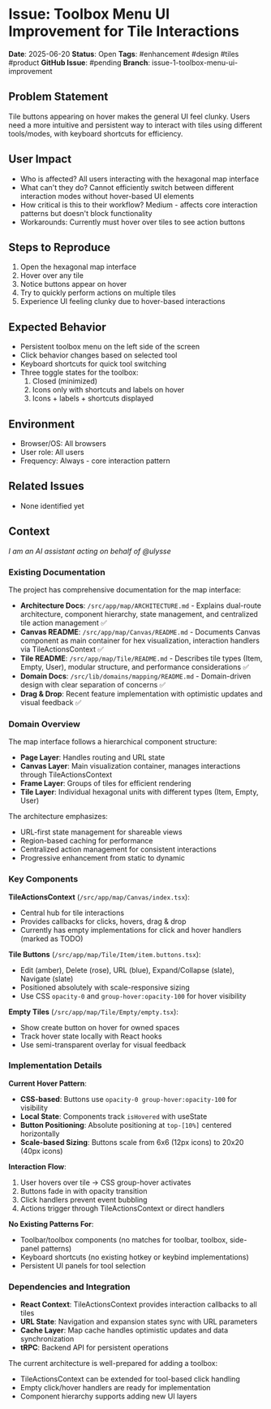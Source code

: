 # Issue: Toolbox Menu UI Improvement for Tile Interactions

**Date**: 2025-06-20
**Status**: Open
**Tags**: #enhancement #design #tiles #product
**GitHub Issue**: #pending
**Branch**: issue-1-toolbox-menu-ui-improvement

## Problem Statement
Tile buttons appearing on hover makes the general UI feel clunky. Users need a more intuitive and persistent way to interact with tiles using different tools/modes, with keyboard shortcuts for efficiency.

## User Impact
- Who is affected? All users interacting with the hexagonal map interface
- What can't they do? Cannot efficiently switch between different interaction modes without hover-based UI elements
- How critical is this to their workflow? Medium - affects core interaction patterns but doesn't block functionality
- Workarounds: Currently must hover over tiles to see action buttons

## Steps to Reproduce
1. Open the hexagonal map interface
2. Hover over any tile
3. Notice buttons appear on hover
4. Try to quickly perform actions on multiple tiles
5. Experience UI feeling clunky due to hover-based interactions

## Expected Behavior
- Persistent toolbox menu on the left side of the screen
- Click behavior changes based on selected tool
- Keyboard shortcuts for quick tool switching
- Three toggle states for the toolbox:
  1. Closed (minimized)
  2. Icons only with shortcuts and labels on hover
  3. Icons + labels + shortcuts displayed

## Environment
- Browser/OS: All browsers
- User role: All users
- Frequency: Always - core interaction pattern

## Related Issues
- None identified yet

## Context

*I am an AI assistant acting on behalf of @ulysse*

### Existing Documentation
The project has comprehensive documentation for the map interface:
- **Architecture Docs**: `/src/app/map/ARCHITECTURE.md` - Explains dual-route architecture, component hierarchy, state management, and centralized tile action management ✅
- **Canvas README**: `/src/app/map/Canvas/README.md` - Documents Canvas component as main container for hex visualization, interaction handlers via TileActionsContext ✅
- **Tile README**: `/src/app/map/Tile/README.md` - Describes tile types (Item, Empty, User), modular structure, and performance considerations ✅
- **Domain Docs**: `/src/lib/domains/mapping/README.md` - Domain-driven design with clear separation of concerns ✅
- **Drag & Drop**: Recent feature implementation with optimistic updates and visual feedback ✅

### Domain Overview
The map interface follows a hierarchical component structure:
- **Page Layer**: Handles routing and URL state
- **Canvas Layer**: Main visualization container, manages interactions through TileActionsContext
- **Frame Layer**: Groups of tiles for efficient rendering
- **Tile Layer**: Individual hexagonal units with different types (Item, Empty, User)

The architecture emphasizes:
- URL-first state management for shareable views
- Region-based caching for performance
- Centralized action management for consistent interactions
- Progressive enhancement from static to dynamic

### Key Components
**TileActionsContext** (`/src/app/map/Canvas/index.tsx`):
- Central hub for tile interactions
- Provides callbacks for clicks, hovers, drag & drop
- Currently has empty implementations for click and hover handlers (marked as TODO)

**Tile Buttons** (`/src/app/map/Tile/Item/item.buttons.tsx`):
- Edit (amber), Delete (rose), URL (blue), Expand/Collapse (slate), Navigate (slate)
- Positioned absolutely with scale-responsive sizing
- Use CSS `opacity-0` and `group-hover:opacity-100` for hover visibility

**Empty Tiles** (`/src/app/map/Tile/Empty/empty.tsx`):
- Show create button on hover for owned spaces
- Track hover state locally with React hooks
- Use semi-transparent overlay for visual feedback

### Implementation Details
**Current Hover Pattern**:
- **CSS-based**: Buttons use `opacity-0 group-hover:opacity-100` for visibility
- **Local State**: Components track `isHovered` with useState
- **Button Positioning**: Absolute positioning at `top-[10%]` centered horizontally
- **Scale-based Sizing**: Buttons scale from 6x6 (12px icons) to 20x20 (40px icons)

**Interaction Flow**:
1. User hovers over tile → CSS group-hover activates
2. Buttons fade in with opacity transition
3. Click handlers prevent event bubbling
4. Actions trigger through TileActionsContext or direct handlers

**No Existing Patterns For**:
- Toolbar/toolbox components (no matches for toolbar, toolbox, side-panel patterns)
- Keyboard shortcuts (no existing hotkey or keybind implementations)
- Persistent UI panels for tool selection

### Dependencies and Integration
- **React Context**: TileActionsContext provides interaction callbacks to all tiles
- **URL State**: Navigation and expansion states sync with URL parameters
- **Cache Layer**: Map cache handles optimistic updates and data synchronization
- **tRPC**: Backend API for persistent operations

The current architecture is well-prepared for adding a toolbox:
- TileActionsContext can be extended for tool-based click handling
- Empty click/hover handlers are ready for implementation
- Component hierarchy supports adding new UI layers